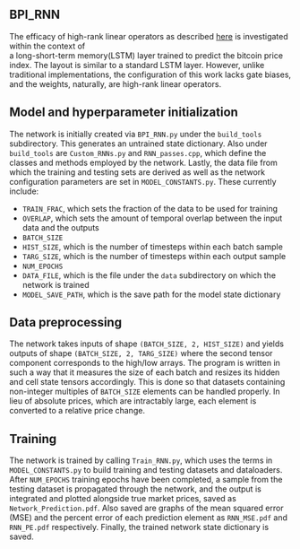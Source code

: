 BPI_RNN
----
The efficacy of high-rank linear operators as described [here](https://github.com/JasperHill/Captcha_Tests_Pytorch/blob/master/Writeups/Writeup.pdf) is investigated within the context of\
a long-short-term memory(LSTM) layer trained to predict the bitcoin price index. The layout is similar to a standard LSTM layer. However, unlike traditional implementations, the configuration of this work lacks gate biases, and the weights, naturally, are high-rank linear operators.


## Model and hyperparameter initialization
The network is initially created via `BPI_RNN.py` under the `build_tools` subdirectory. This generates an untrained state dictionary. Also under `build_tools` are `Custom_RNNs.py` and `RNN_passes.cpp`, which define the classes and methods employed by the network. Lastly, the data file from which the training and testing sets are derived as well as the network configuration parameters are set in `MODEL_CONSTANTS.py`. These currently include:
* `TRAIN_FRAC`, which sets the fraction of the data to be used for training
* `OVERLAP`, which sets the amount of temporal overlap between the input data and the outputs
* `BATCH_SIZE`
* `HIST_SIZE`, which is the number of timesteps within each batch sample
* `TARG_SIZE`, which is the number of timesteps within each output sample
* `NUM_EPOCHS`
* `DATA_FILE`, which is the file under the `data` subdirectory on which the network is trained
* `MODEL_SAVE_PATH`, which is the save path for the model state dictionary

## Data preprocessing
The network takes inputs of shape `(BATCH_SIZE, 2, HIST_SIZE)` and yields outputs of shape `(BATCH_SIZE, 2, TARG_SIZE)` where the second tensor component corresponds to the high/low arrays. The program is written in such a way that it measures the size of each batch and resizes its hidden and cell state tensors accordingly. This is done so that datasets containing non-integer multiples of `BATCH_SIZE` elements can be handled properly. In lieu of absolute prices, which are intractably large, each element is converted to a relative price change.

## Training
The network is trained by calling `Train_RNN.py`, which uses the terms in `MODEL_CONSTANTS.py` to build training and testing datasets and dataloaders. After `NUM_EPOCHS` training epochs have been completed, a sample from the testing dataset is propagated through the network, and the output is integrated and plotted alongside true market prices, saved as `Network_Prediction.pdf`. Also saved are graphs of the mean squared error (MSE) and the percent error of each prediction element as `RNN_MSE.pdf` and `RNN_PE.pdf` respectively. Finally, the trained network state dictionary is saved. 

